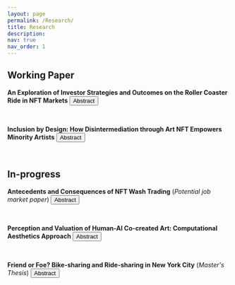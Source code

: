 ```yaml
---
layout: page
permalink: /Research/
title: Research
description:
nav: true
nav_order: 1
---
```


<!-- A simple JavaScript function to toggle show/hide for any element by ID. -->
<script>
function toggleAbstract(id) {
  const x = document.getElementById(id);
  if (x.style.display === "none") {
    x.style.display = "block";
  } else {
    x.style.display = "none";
  }
}
</script>

## Working Paper

<!-- 1) Paper Title + Abstract Button -->
<b>An Exploration of Investor Strategies and Outcomes on the Roller Coaster Ride in NFT Markets</b>
<button onclick="toggleAbstract('paper1')">Abstract</button>

<!-- Hidden content initially -->
<div id="paper1" style="display: none; margin: 5px 0;">
- <b>YoungJin Kwon</b>, Teng Ye, and Alok Gupta  
- Presented at WISE 2024  
- Presented at INFORMS ISR - ISS Paper Development Workshop 2024  
- Presented at WITS 2023
</div>

<br>

<!-- 2) Paper Title + Abstract Button -->
<b>Inclusion by Design: How Disintermediation through Art NFT Empowers Minority Artists</b>
<button onclick="toggleAbstract('paper2')">Abstract</button>

<!-- Hidden content initially -->
<div id="paper2" style="display: none; margin: 5px 0;">
- <b>YoungJin Kwon</b>, Agnes Yang, Gautam Ray  
- Presented at WITS 2024  
- Presented at CIST 2024  
- Presented at INFORMS Annual Meeting 2024
</div>

<br>

## In-progress

<!-- 3) Paper Title + Abstract Button -->
<b>Antecedents and Consequences of NFT Wash Trading</b> (<i>Potential job market paper</i>)
<button onclick="toggleAbstract('paper3')">Abstract</button>

<!-- Hidden content initially -->
<div id="paper3" style="display: none; margin: 5px 0;">
- with Alok Gupta, Teng Ye  
- Analysis in progress 
</div>

<br>

<!-- 4) Paper Title + Abstract Button -->
<b>Perception and Valuation of Human-AI Co-created Art: Computational Aesthetics Approach</b>
<button onclick="toggleAbstract('paper4')">Abstract</button>

<!-- Hidden content initially -->
<div id="paper4" style="display: none; margin: 5px 0;">
- with Alok Gupta  
- Analysis in progress
</div>

<br>

<!-- 5) Paper Title + Abstract Button -->
<b>Friend or Foe? Bike-sharing and Ride-sharing in New York City</b> (<i>Master's Thesis</i>)
<button onclick="toggleAbstract('paper5')">Abstract</button>

<!-- Hidden content initially -->
<div id="paper5" style="display: none; margin: 5px 0;">
- <b>YoungJin Kwon</b>, Agnes Yang, Sang-Yong Tom Lee, and Seung Hyun Kim  
- Presented at WISE 2019  
- Best paper award at Post-ICIS KrAIS Research Workshop 2019
</div>
